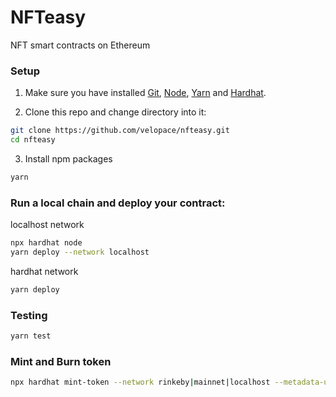 # NFTeasy
NFT smart contracts on Ethereum

### Setup
1. Make sure you have installed [Git](https://git-scm.com/downloads), [Node](https://nodejs.org/dist/latest-v12.x/), [Yarn](https://classic.yarnpkg.com/en/docs/install/#mac-stable) and [Hardhat](https://hardhat.org/getting-started/#installation).

2. Clone this repo and change directory into it:

```bash
git clone https://github.com/velopace/nfteasy.git
cd nfteasy
```

3. Install npm packages

```bash
yarn
```

### Run a local chain and deploy your contract:

localhost network
```bash
npx hardhat node
yarn deploy --network localhost
```
hardhat network
```bash
yarn deploy
```

### Testing
```bash
yarn test
```

### Mint and Burn token
```bash
npx hardhat mint-token --network rinkeby|mainnet|localhost --metadata-uri ar://8_NZWr4K9d6N8k4TDbMzLAkW6cNQnSQMLeoShc8komM
```